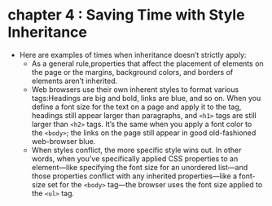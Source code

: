 # chapter 4 : Saving Time with Style Inheritance

* Here are examples of times when inheritance doesn’t strictly apply:
  * As a general rule,properties that affect the placement of elements on the page or the margins, background colors, and borders of elements aren’t inherited.
  * Web browsers use their own inherent styles to format various tags:Headings are big and bold, links are blue, and so on. When you define a font size for the text on a page and apply it to the <body> tag, headings still appear larger than paragraphs, and `<h1>` tags are still larger than `<h2>` tags. It’s the same when you apply a font color to the `<body>`; the links on the page still appear in good old-fashioned web-browser blue.
  * When styles conflict, the more specific style wins out. In other words, when you’ve specifically applied CSS properties to an element—like specifying the font size for an unordered list—and those properties conflict with any inherited properties—like a font-size set for the `<body>` tag—the browser uses the font size applied to the `<ul>` tag.
